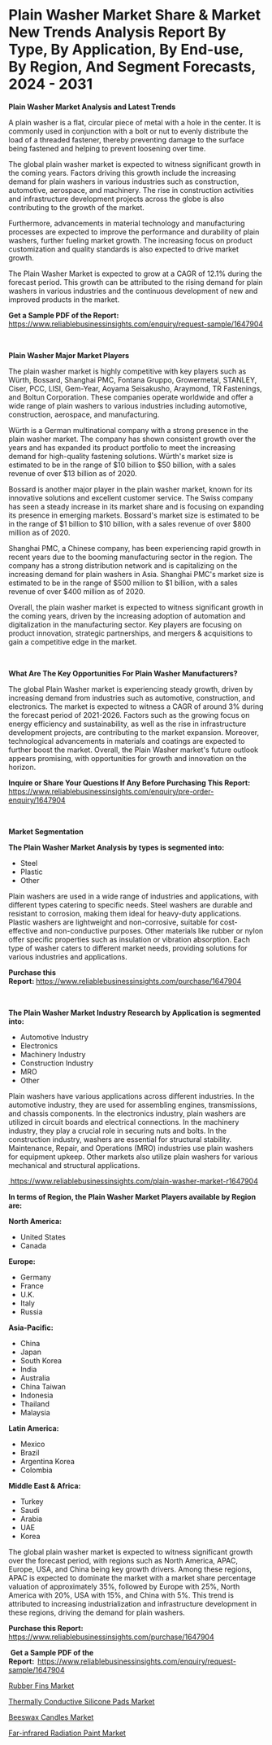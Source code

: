 <p><h1>Plain Washer Market Share & Market New Trends Analysis Report By Type, By Application, By End-use, By Region, And Segment Forecasts, 2024 - 2031</h1></p><p><strong>Plain Washer Market Analysis and Latest Trends</strong></p>
<p><p>A plain washer is a flat, circular piece of metal with a hole in the center. It is commonly used in conjunction with a bolt or nut to evenly distribute the load of a threaded fastener, thereby preventing damage to the surface being fastened and helping to prevent loosening over time.</p><p>The global plain washer market is expected to witness significant growth in the coming years. Factors driving this growth include the increasing demand for plain washers in various industries such as construction, automotive, aerospace, and machinery. The rise in construction activities and infrastructure development projects across the globe is also contributing to the growth of the market.</p><p>Furthermore, advancements in material technology and manufacturing processes are expected to improve the performance and durability of plain washers, further fueling market growth. The increasing focus on product customization and quality standards is also expected to drive market growth.</p><p>The Plain Washer Market is expected to grow at a CAGR of 12.1% during the forecast period. This growth can be attributed to the rising demand for plain washers in various industries and the continuous development of new and improved products in the market.</p></p>
<p><strong>Get a Sample PDF of the Report:&nbsp;</strong> <a href="https://www.reliablebusinessinsights.com/enquiry/request-sample/1647904">https://www.reliablebusinessinsights.com/enquiry/request-sample/1647904</a></p>
<p>&nbsp;</p>
<p><strong>Plain Washer Major Market Players</strong></p>
<p><p>The plain washer market is highly competitive with key players such as Würth, Bossard, Shanghai PMC, Fontana Gruppo, Growermetal, STANLEY, Ciser, PCC, LISI, Gem-Year, Aoyama Seisakusho, Araymond, TR Fastenings, and Boltun Corporation. These companies operate worldwide and offer a wide range of plain washers to various industries including automotive, construction, aerospace, and manufacturing.</p><p>Würth is a German multinational company with a strong presence in the plain washer market. The company has shown consistent growth over the years and has expanded its product portfolio to meet the increasing demand for high-quality fastening solutions. Würth's market size is estimated to be in the range of $10 billion to $50 billion, with a sales revenue of over $13 billion as of 2020.</p><p>Bossard is another major player in the plain washer market, known for its innovative solutions and excellent customer service. The Swiss company has seen a steady increase in its market share and is focusing on expanding its presence in emerging markets. Bossard's market size is estimated to be in the range of $1 billion to $10 billion, with a sales revenue of over $800 million as of 2020.</p><p>Shanghai PMC, a Chinese company, has been experiencing rapid growth in recent years due to the booming manufacturing sector in the region. The company has a strong distribution network and is capitalizing on the increasing demand for plain washers in Asia. Shanghai PMC's market size is estimated to be in the range of $500 million to $1 billion, with a sales revenue of over $400 million as of 2020.</p><p>Overall, the plain washer market is expected to witness significant growth in the coming years, driven by the increasing adoption of automation and digitalization in the manufacturing sector. Key players are focusing on product innovation, strategic partnerships, and mergers & acquisitions to gain a competitive edge in the market.</p></p>
<p>&nbsp;</p>
<p><strong>What Are The Key Opportunities For Plain Washer Manufacturers?</strong></p>
<p><p>The global Plain Washer market is experiencing steady growth, driven by increasing demand from industries such as automotive, construction, and electronics. The market is expected to witness a CAGR of around 3% during the forecast period of 2021-2026. Factors such as the growing focus on energy efficiency and sustainability, as well as the rise in infrastructure development projects, are contributing to the market expansion. Moreover, technological advancements in materials and coatings are expected to further boost the market. Overall, the Plain Washer market's future outlook appears promising, with opportunities for growth and innovation on the horizon.</p></p>
<p><strong>Inquire or Share Your Questions If Any Before Purchasing This Report:</strong> <a href="https://www.reliablebusinessinsights.com/enquiry/pre-order-enquiry/1647904">https://www.reliablebusinessinsights.com/enquiry/pre-order-enquiry/1647904</a></p>
<p>&nbsp;</p>
<p><strong>Market Segmentation</strong></p>
<p><strong>The Plain Washer Market Analysis by types is segmented into:</strong></p>
<p><ul><li>Steel</li><li>Plastic</li><li>Other</li></ul></p>
<p><p>Plain washers are used in a wide range of industries and applications, with different types catering to specific needs. Steel washers are durable and resistant to corrosion, making them ideal for heavy-duty applications. Plastic washers are lightweight and non-corrosive, suitable for cost-effective and non-conductive purposes. Other materials like rubber or nylon offer specific properties such as insulation or vibration absorption. Each type of washer caters to different market needs, providing solutions for various industries and applications.</p></p>
<p><strong>Purchase this Report:&nbsp;</strong><a href="https://www.reliablebusinessinsights.com/purchase/1647904">https://www.reliablebusinessinsights.com/purchase/1647904</a></p>
<p>&nbsp;</p>
<p><strong>The Plain Washer Market Industry Research by Application is segmented into:</strong></p>
<p><ul><li>Automotive Industry</li><li>Electronics</li><li>Machinery Industry</li><li>Construction Industry</li><li>MRO</li><li>Other</li></ul></p>
<p><p>Plain washers have various applications across different industries. In the automotive industry, they are used for assembling engines, transmissions, and chassis components. In the electronics industry, plain washers are utilized in circuit boards and electrical connections. In the machinery industry, they play a crucial role in securing nuts and bolts. In the construction industry, washers are essential for structural stability. Maintenance, Repair, and Operations (MRO) industries use plain washers for equipment upkeep. Other markets also utilize plain washers for various mechanical and structural applications.</p></p>
<p><a href="https://www.reliablebusinessinsights.com/plain-washer-market-r1647904">&nbsp;https://www.reliablebusinessinsights.com/plain-washer-market-r1647904</a></p>
<p><strong>In terms of Region, the Plain Washer Market Players available by Region are:</strong></p>
<p>
    <p> <strong> North America: </strong>
        <ul>
            <li>United States</li>
            <li>Canada</li>
        </ul>
        </p> 
    <p> <strong> Europe: </strong>
        <ul>
            <li>Germany</li>
            <li>France</li>
            <li>U.K.</li>
            <li>Italy</li>
            <li>Russia</li>
        </ul>
        </p> 
    <p> <strong> Asia-Pacific: </strong>
        <ul>
            <li>China</li>
            <li>Japan</li>
            <li>South Korea</li>
            <li>India</li>
            <li>Australia</li>
            <li>China Taiwan</li>
            <li>Indonesia</li>
            <li>Thailand</li>
            <li>Malaysia</li>
        </ul>
        </p> 
    <p> <strong> Latin America: </strong>
        <ul>
            <li>Mexico</li>
            <li>Brazil</li>
            <li>Argentina Korea</li>
            <li>Colombia</li>
        </ul>
        </p> 
    <p> <strong> Middle East & Africa: </strong>
        <ul>
            <li>Turkey</li>
            <li>Saudi</li>
            <li>Arabia</li>
            <li>UAE</li>
            <li>Korea</li>
        </ul>
    </p>
    </p>
<p><p>The global plain washer market is expected to witness significant growth over the forecast period, with regions such as North America, APAC, Europe, USA, and China being key growth drivers. Among these regions, APAC is expected to dominate the market with a market share percentage valuation of approximately 35%, followed by Europe with 25%, North America with 20%, USA with 15%, and China with 5%. This trend is attributed to increasing industrialization and infrastructure development in these regions, driving the demand for plain washers.</p></p>
<p><strong>Purchase this Report: </strong><a href="https://www.reliablebusinessinsights.com/purchase/1647904">https://www.reliablebusinessinsights.com/purchase/1647904</a></p>
<p>&nbsp;<strong>Get a Sample PDF of the Report:&nbsp;&nbsp;</strong><a href="https://www.reliablebusinessinsights.com/enquiry/request-sample/1647904">https://www.reliablebusinessinsights.com/enquiry/request-sample/1647904</a></p>
<p><strong></strong></p>
<p><p><a href="https://github.com/julian6Skinner/Market-Research-Report-List-1/blob/main/rubber-fins-market.md">Rubber Fins Market</a></p><p><a href="https://medium.com/@holtman5974/market-forecast-global-thermally-conductive-silicone-pads-trends-and-impact-analysis-2024-2031-53234256494f">Thermally Conductive Silicone Pads Market</a></p><p><a href="https://github.com/jakobeblake56/Market-Research-Report-List-1/blob/main/beeswax-candles-market.md">Beeswax Candles Market</a></p><p><a href="https://medium.com/@holtman5974/far-infrared-radiation-paint-market-overview-global-market-trends-and-future-prospects-from-2024-2b1fe395d321">Far-infrared Radiation Paint Market</a></p></p>